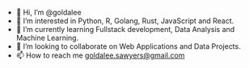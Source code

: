 - 👋 Hi, I’m @goldalee
- 👀 I’m interested in Python, R, Golang, Rust, JavaScript and React.
- 🌱 I’m currently learning Fullstack development, Data Analysis and Machine Learning.
- 💞️ I’m looking to collaborate on Web Applications and Data Projects.
- 📫 How to reach me goldalee.sawyers@gmail.com

<!---
goldalee/goldalee is a ✨ special ✨ repository because its `README.md` (this file) appears on your GitHub profile.
You can click the Preview link to take a look at your changes.
--->
